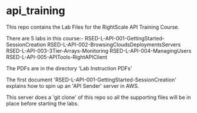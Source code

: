 api_training
============
This repo contains the Lab Files for the RightScale API Training Course.

There are 5 labs in this course:-
RSED-L-API-001-GettingStarted-SessionCreation
RSED-L-API-002-BrowsingCloudsDeploymentsServers
RSED-L-API-003-3Tier-Arrays-Monitoring
RSED-L-API-004-ManagingUsers
RSED-L-API-005-APITools-RightAPIClient

The PDFs are in the directory 'Lab Instruction PDFs'

The first document 'RSED-L-API-001-GettingStarted-SessionCreation' explains how to spin up an 'API Sender' server in AWS.

This server does a 'git clone' of this repo so all the supporting files will be in place before starting the labs.

